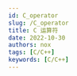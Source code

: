 ```yaml
---
id: C_operator
slug: /C_operator
title: C 运算符
date: 2022-10-30
authors: nox
tags: [C/C++]
keywords: [C/C++]
---
```


<!-- truncate -->

